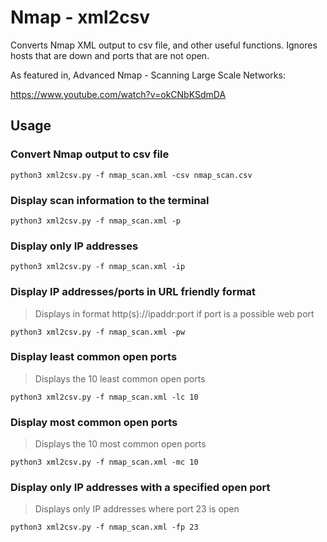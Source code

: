 # Nmap - xml2csv
Converts Nmap XML output to csv file, and other useful functions. Ignores hosts that are down and ports that are not open.

As featured in, Advanced Nmap - Scanning Large Scale Networks:

https://www.youtube.com/watch?v=okCNbKSdmDA

## Usage

### Convert Nmap output to csv file
`python3 xml2csv.py -f nmap_scan.xml -csv nmap_scan.csv`

### Display scan information to the terminal
`python3 xml2csv.py -f nmap_scan.xml -p`

### Display only IP addresses
`python3 xml2csv.py -f nmap_scan.xml -ip`

### Display IP addresses/ports in URL friendly format
> Displays in format http(s)://ipaddr:port if port is a possible web port

`python3 xml2csv.py -f nmap_scan.xml -pw`

### Display least common open ports
> Displays the 10 least common open ports

`python3 xml2csv.py -f nmap_scan.xml -lc 10`

### Display most common open ports
> Displays the 10 most common open ports

`python3 xml2csv.py -f nmap_scan.xml -mc 10`

### Display only IP addresses with a specified open port
> Displays only IP addresses where port 23 is open

`python3 xml2csv.py -f nmap_scan.xml -fp 23`
